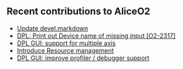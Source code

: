 ## Recent contributions to AliceO2
- [Update devel.markdown](https://github.com/AliceO2Group/AliceO2Group.github.io/pull/48)
- [DPL: Print out Device name of missing input [O2-2317]](https://github.com/AliceO2Group/AliceO2/pull/6106)
- [DPL GUI: support for multiple axis](https://github.com/AliceO2Group/AliceO2/pull/6100)
- [Introduce Resource management](https://github.com/AliceO2Group/AliceO2/pull/6091)
- [DPL GUI: improve profiler / debugger support](https://github.com/AliceO2Group/AliceO2/pull/6087)
